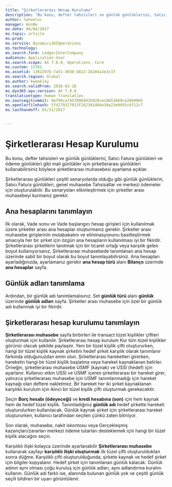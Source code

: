 ```yaml
---
title: "Şirketlerarası Hesap Kurulumu"
description: "Bu konu, defter tahsisleri ve günlük günlüklerini, Satıcı Fatura günlükleri ve ödeme günlükleri gibi mali günlükler için şirketlerarası günlükleri kullanabilirsiniz böylece şirketlerarası muhasebesi ayarlama açıklar."
author: twheeloc
manager: AnnBe
ms.date: 04/04/2017
ms.topic: article
ms.prod: 
ms.service: Dynamics365Operations
ms.technology: 
ms.search.form: LedgerInterCompany
audience: Application User
ms.search.scope: AX 7.0.0, Operations, Core
ms.custom: 15761
ms.assetid: 1362297b-7a51-4930-b822-2b204a2e3c37
ms.search.region: Global
ms.author: kweekley
ms.search.validFrom: 2016-02-28
ms.dyn365.ops.version: AX 7.0.0
translationtype: Human Translation
ms.sourcegitcommit: 9ef99caf4570969d2b920cec8b53669ce2094965
ms.openlocfilehash: 5fd279327013f26230146be38e23e9955c6f12c7
ms.lasthandoff: 03/31/2017


---
```


# <a name="intercompany-accounting-setup"></a>Şirketlerarası Hesap Kurulumu

Bu konu, defter tahsisleri ve günlük günlüklerini, Satıcı Fatura günlükleri ve ödeme günlükleri gibi mali günlükler için şirketlerarası günlükleri kullanabilirsiniz böylece şirketlerarası muhasebesi ayarlama açıklar.

Şirketlerarası günlükleri çeşitli senaryolarda olduğu gibi günlük günlüklerin, Satıcı Fatura günlükleri, genel muhasebe Tahsisatlar ve merkezi ödemeler için oluşturulabilir. Bu senaryoları etkinleştirmek için şirketler arası muhasebeyi kurmanız gerekir.

## <a name="define-main-accounts"></a>Ana hesaplarını tanımlayın
İlk olarak, Vade sonu ve Vade başlangıcı hesap girişleri için kullanılmak üzere şirketler arası ana hesaplar oluşturmanız gerekir. Şirketler arası muhasebe girişlerinin mutabakatını ve eliminasyonunu basitleştirmek amacıyla her bir şirket için özgün ana hesapların kullanılması iyi bir fikirdir. Şirketlerarası şirketlerin tanıtmak için bir ticaret ortağı veya karşılık gelen boyut kullanıyorsanız, Şirketlerarası muhasebede tanımlanan ana hesap üzerinde sabit bir boyut olarak bu boyut tanımlayabilirsiniz. Ana hesapları ayarladığınızda, ayarlamanız gerekir **ana hesap türü** alanı **Bilanço** üzerinde **ana hesaplar** sayfa.

## <a name="define-journal-names"></a>Günlük adları tanımlama
Ardından, bir günlük adı tanımlamalısınız. Set **günlük türü** alanı **günlük** üzerinde **günlük adları** sayfa. Şirketler arası muhasebe için özel bir günlük adı kullanmak iyi bir fikirdir.

## <a name="define-intercompany-accounting-setup"></a>Şirketlerarası hesap kurulumu tanımlayın
**Şirketlerarası muhasebe** sayfa birbirleri ile transact tüzel kişilikler çiftleri oluşturmak için kullanılır. Şirketlerarası hesap kurulum Kur tüm tüzel kişilikler görünür olacak şekilde paylaşılır. Yeni bir tüzel kişilik çifti oluştururken, hangi bir tüzel kişilik kaynak şirketini hedef şirket karşılık olarak tanımlanır farkında olduğunuzdan emin olun. Şirketlerarası hareketleri girerken, hareketin hangi bir tüzel kişilik başlatma veya hareket kaynaklanan belirler. Örneğin, şirketlerarası muhasebe USMF (kaynak) ve USSI (hedef) için ayarlanır. Kullanıcı etkin USSI ve USMF içeren şirketlerarası bir hareket girer, yalnızca şirketlerarası muhasebe için USMF tanımlanmadığı için hareket kaynağı olan deftere nakletmez. Bir hareket her iki şirket kaynaklanan karşılıklı kurulum için ikinci bir tüzel kişilik çifti oluşturmak gerekecektir. 

Seçin **Borç hesabı (ödeyeceği)** ve **kredi hesabına (son)** için hem kaynak hem de hedef tüzel kişilik. Tanımladığınız **günlük adı** hedef şirkette hareketi oluşturulurken kullanılacak. Günlük kaynak şirket için şirketlerarası hareket oluştururken, kullanıcı tarafından seçilen çünkü zaten biliniyor. 

Son olarak, muhasebe, nakit iskontosu veya Gerçekleşmiş kazançları/zararları merkezi ödeme tutarları desteklemek için hangi bir tüzel kişilik alacağını seçin. 

Karşılıklı ilişki kolayca üzerinde ayarlanabilir **Şirketlerarası muhasebe** kullanarak sayfayı **karşılıklı ilişki oluşturmak** ilk tüzel çifti oluşturulduktan sonra düğme. Karşılıklı çifti oluşturulduğunda, şirkete kaynak ve hedef şirket için bilgiler kopyalanır. Hedef şirket için tanımlanan günlük kalacak. Günlük adının aynı olması çoğu kuruluş için günlük adları, aynı adlandırma kuralını kullanın. Günlük adı farklı ise, alanında bulunan günlük yok ve çeşitli günlük seçili bildiren bir uyarı görüntülenir.


